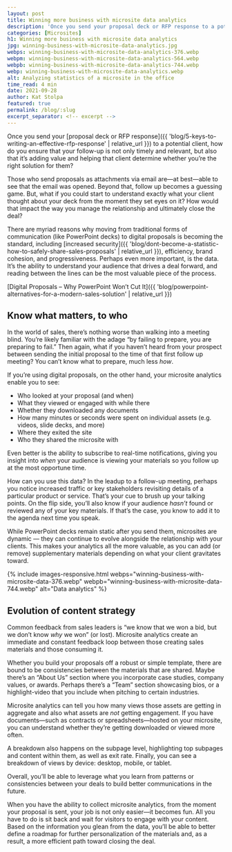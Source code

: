 ```yaml
---
layout: post
title: Winning more business with microsite data analytics
description: 'Once you send your proposal deck or RFP response to a potential client, how do you ensure that your follow-up is not only timely and relevant?'
categories: [Microsites]
h1: Winning more business with microsite data analytics
jpg: winning-business-with-microsite-data-analytics.jpg
webps: winning-business-with-microsite-data-analytics-376.webp
webpm: winning-business-with-microsite-data-analytics-564.webp
webpb: winning-business-with-microsite-data-analytics-744.webp
webp: winning-business-with-microsite-data-analytics.webp
alt: Analyzing statistics of a microsite in the office
time_read: 4 min
date: 2021-09-28
author: Kat Stolpa
featured: true
permalink: /blog/:slug
excerpt_separator: <!-- excerpt -->
---
```

Once you send your [proposal deck or RFP response]({{ 'blog/5-keys-to-writing-an-effective-rfp-response' | relative_url }}) to a potential client, how do you ensure that your follow-up is not only timely and relevant, but also that it’s adding value and helping that client determine whether you’re the right solution for them?
<!-- excerpt -->

Those who send proposals as attachments via email are—at best—able to see that the email was opened. Beyond that, follow up becomes a guessing game. But, what if you could start to understand exactly what your client thought about your deck from the moment they set eyes on it? How would that impact the way you manage the relationship and ultimately close the deal?

There are myriad reasons why moving from traditional forms of communication (like PowerPoint decks) to digital proposals is becoming the standard, including [increased security]({{ 'blog/dont-become-a-statistic-how-to-safely-share-sales-proposals' | relative_url }}), efficiency, brand cohesion, and progressiveness. Perhaps even more important, is the data. It’s the ability to understand your audience that drives a deal forward, and reading between the lines can be the most valuable piece of the process.

[Digital Proposals – Why PowerPoint Won’t Cut It]({{ 'blog/powerpoint-alternatives-for-a-modern-sales-solution' | relative_url }})

## Know what matters, to who

In the world of sales, there’s nothing worse than walking into a meeting blind. You’re likely familiar with the adage “by failing to prepare, you are preparing to fail.” Then again, what if you haven’t heard from your prospect between sending the initial proposal to the time of that first follow up meeting? You can’t know what to prepare, much less *how*.

If you’re using digital proposals, on the other hand, your microsite analytics enable you to see:

* Who looked at your proposal (and when)
* What they viewed or engaged with while there
* Whether they downloaded any documents
* How many minutes or seconds were spent on individual assets (e.g. videos, slide decks, and more)
* Where they exited the site
* Who they shared the microsite with

Even better is the ability to subscribe to real-time notifications, giving you insight into *when* your audience is viewing your materials so you follow up at the most opportune time.

How can you use this data? In the leadup to a follow-up meeting, perhaps you notice increased traffic or key stakeholders revisiting details of a particular product or service. That’s your cue to brush up your talking points. On the flip side, you’ll also know if your audience *hasn’t* found or reviewed any of your key materials. If that’s the case, you know to add it to the agenda next time you speak.

While PowerPoint decks remain static after you send them, microsites are dynamic — they can continue to evolve alongside the relationship with your clients. This makes your analytics all the more valuable, as you can add (or remove) supplementary materials depending on what your client gravitates toward.

{% include images-responsive.html webps="winning-business-with-microsite-data-376.webp" webpb="winning-business-with-microsite-data-744.webp" alt="Data analytics" %}

## Evolution of content strategy

Common feedback from sales leaders is “we know that we won a bid, but we don’t know *why* we won” (or lost). Microsite analytics create an immediate and constant feedback loop between those creating sales materials and those consuming it.

Whether you build your proposals off a robust or simple template, there are bound to be consistencies between the materials that are shared. Maybe there’s an “About Us” section where you incorporate case studies, company values, or awards. Perhaps there’s a “Team” section showcasing bios, or a highlight-video that you include when pitching to certain industries.

Microsite analytics can tell you how many views those assets are getting in aggregate and also what assets are *not* getting engagement. If you have documents—such as contracts or spreadsheets—hosted on your microsite, you can understand whether they’re getting downloaded or viewed more often.

A breakdown also happens on the subpage level, highlighting top subpages and content within them, as well as exit rate. Finally, you can see a breakdown of views by device: desktop, mobile, or tablet.

Overall, you’ll be able to leverage what you learn from patterns or consistencies between your deals to build better communications in the future.

When you have the ability to collect microsite analytics, from the moment your proposal is sent, your job is not only easier—it becomes fun. All you have to do is sit back and wait for visitors to engage with your content. Based on the information you glean from the data, you’ll be able to better define a roadmap for further personalization of the materials and, as a result, a more efficient path toward closing the deal.
